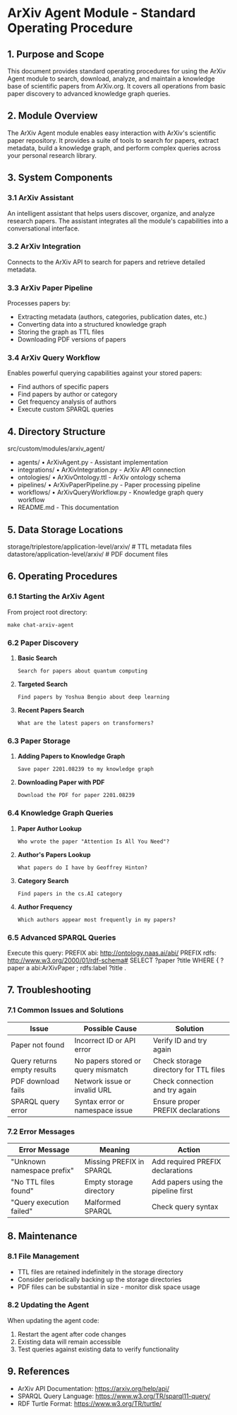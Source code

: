 # ArXiv Agent Module - Standard Operating Procedure

## 1. Purpose and Scope
This document provides standard operating procedures for using the ArXiv Agent module to search, download, analyze, and maintain a knowledge base of scientific papers from ArXiv.org. It covers all operations from basic paper discovery to advanced knowledge graph queries.

## 2. Module Overview
The ArXiv Agent module enables easy interaction with ArXiv's scientific paper repository. It provides a suite of tools to search for papers, extract metadata, build a knowledge graph, and perform complex queries across your personal research library.

## 3. System Components

### 3.1 ArXiv Assistant
An intelligent assistant that helps users discover, organize, and analyze research papers. The assistant integrates all the module's capabilities into a conversational interface.

### 3.2 ArXiv Integration
Connects to the ArXiv API to search for papers and retrieve detailed metadata.

### 3.3 ArXiv Paper Pipeline
Processes papers by:
- Extracting metadata (authors, categories, publication dates, etc.)
- Converting data into a structured knowledge graph
- Storing the graph as TTL files
- Downloading PDF versions of papers

### 3.4 ArXiv Query Workflow
Enables powerful querying capabilities against your stored papers:
- Find authors of specific papers
- Find papers by author or category
- Get frequency analysis of authors
- Execute custom SPARQL queries

## 4. Directory Structure

src/custom/modules/arxiv_agent/
- agents/
  • ArXivAgent.py - Assistant implementation
- integrations/
  • ArXivIntegration.py - ArXiv API connection
- ontologies/
  • ArXivOntology.ttl - ArXiv ontology schema
- pipelines/
  • ArXivPaperPipeline.py - Paper processing pipeline
- workflows/
  • ArXivQueryWorkflow.py - Knowledge graph query workflow
- README.md - This documentation

## 5. Data Storage Locations

storage/triplestore/application-level/arxiv/  # TTL metadata files
datastore/application-level/arxiv/            # PDF document files

## 6. Operating Procedures

### 6.1 Starting the ArXiv Agent

From project root directory: 

```
make chat-arxiv-agent
```

### 6.2 Paper Discovery

1. **Basic Search**
   ```
   Search for papers about quantum computing
   ```

2. **Targeted Search**
   ```
   Find papers by Yoshua Bengio about deep learning
   ```
   
3. **Recent Papers Search**
   ```
   What are the latest papers on transformers?
   ```

### 6.3 Paper Storage
1. **Adding Papers to Knowledge Graph**
   ```
   Save paper 2201.08239 to my knowledge graph
   ```
   
2. **Downloading Paper with PDF**
   ```
   Download the PDF for paper 2201.08239
   ```

### 6.4 Knowledge Graph Queries
1. **Paper Author Lookup**
   ```
   Who wrote the paper "Attention Is All You Need"?
   ```

2. **Author's Papers Lookup**
   ```
   What papers do I have by Geoffrey Hinton?
   ```

3. **Category Search**
   ```
   Find papers in the cs.AI category
   ```

4. **Author Frequency**
   ```
   Which authors appear most frequently in my papers?
   ```

### 6.5 Advanced SPARQL Queries
Execute this query:
PREFIX abi: <http://ontology.naas.ai/abi/>
PREFIX rdfs: <http://www.w3.org/2000/01/rdf-schema#>
SELECT ?paper ?title WHERE {
?paper a abi:ArXivPaper ;
rdfs:label ?title .


## 7. Troubleshooting

### 7.1 Common Issues and Solutions

| Issue | Possible Cause | Solution |
|-------|---------------|----------|
| Paper not found | Incorrect ID or API error | Verify ID and try again |
| Query returns empty results | No papers stored or query mismatch | Check storage directory for TTL files |
| PDF download fails | Network issue or invalid URL | Check connection and try again |
| SPARQL query error | Syntax error or namespace issue | Ensure proper PREFIX declarations |

### 7.2 Error Messages

| Error Message | Meaning | Action |
|--------------|---------|--------|
| "Unknown namespace prefix" | Missing PREFIX in SPARQL | Add required PREFIX declarations |
| "No TTL files found" | Empty storage directory | Add papers using the pipeline first |
| "Query execution failed" | Malformed SPARQL | Check query syntax |

## 8. Maintenance

### 8.1 File Management
- TTL files are retained indefinitely in the storage directory
- Consider periodically backing up the storage directories
- PDF files can be substantial in size - monitor disk space usage

### 8.2 Updating the Agent
When updating the agent code:
1. Restart the agent after code changes
2. Existing data will remain accessible
3. Test queries against existing data to verify functionality

## 9. References
- ArXiv API Documentation: https://arxiv.org/help/api/
- SPARQL Query Language: https://www.w3.org/TR/sparql11-query/
- RDF Turtle Format: https://www.w3.org/TR/turtle/